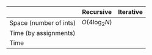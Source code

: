 |                        | Recursive     | Iterative |
| ---------------------- | ------------- | --------- |
| Space (number of ints) | $O(4\log_2N)$ |           |
| Time (by assignments)  |               |           |
| Time                   |               |           |

